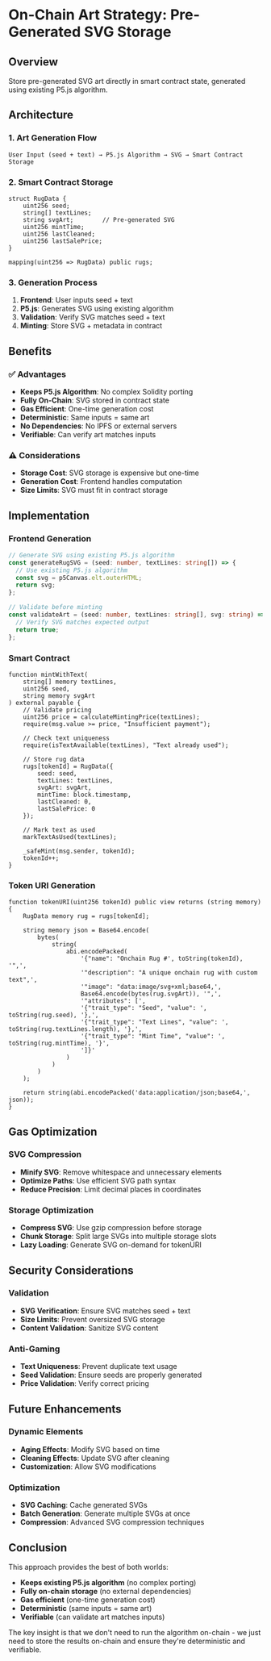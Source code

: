 # On-Chain Art Strategy: Pre-Generated SVG Storage

## Overview
Store pre-generated SVG art directly in smart contract state, generated using existing P5.js algorithm.

## Architecture

### 1. Art Generation Flow
```
User Input (seed + text) → P5.js Algorithm → SVG → Smart Contract Storage
```

### 2. Smart Contract Storage
```solidity
struct RugData {
    uint256 seed;
    string[] textLines;
    string svgArt;        // Pre-generated SVG
    uint256 mintTime;
    uint256 lastCleaned;
    uint256 lastSalePrice;
}

mapping(uint256 => RugData) public rugs;
```

### 3. Generation Process
1. **Frontend**: User inputs seed + text
2. **P5.js**: Generates SVG using existing algorithm
3. **Validation**: Verify SVG matches seed + text
4. **Minting**: Store SVG + metadata in contract

## Benefits

### ✅ Advantages
- **Keeps P5.js Algorithm**: No complex Solidity porting
- **Fully On-Chain**: SVG stored in contract state
- **Gas Efficient**: One-time generation cost
- **Deterministic**: Same inputs = same art
- **No Dependencies**: No IPFS or external servers
- **Verifiable**: Can verify art matches inputs

### ⚠️ Considerations
- **Storage Cost**: SVG storage is expensive but one-time
- **Generation Cost**: Frontend handles computation
- **Size Limits**: SVG must fit in contract storage

## Implementation

### Frontend Generation
```typescript
// Generate SVG using existing P5.js algorithm
const generateRugSVG = (seed: number, textLines: string[]) => {
  // Use existing P5.js algorithm
  const svg = p5Canvas.elt.outerHTML;
  return svg;
};

// Validate before minting
const validateArt = (seed: number, textLines: string[], svg: string) => {
  // Verify SVG matches expected output
  return true;
};
```

### Smart Contract
```solidity
function mintWithText(
    string[] memory textLines,
    uint256 seed,
    string memory svgArt
) external payable {
    // Validate pricing
    uint256 price = calculateMintingPrice(textLines);
    require(msg.value >= price, "Insufficient payment");
    
    // Check text uniqueness
    require(isTextAvailable(textLines), "Text already used");
    
    // Store rug data
    rugs[tokenId] = RugData({
        seed: seed,
        textLines: textLines,
        svgArt: svgArt,
        mintTime: block.timestamp,
        lastCleaned: 0,
        lastSalePrice: 0
    });
    
    // Mark text as used
    markTextAsUsed(textLines);
    
    _safeMint(msg.sender, tokenId);
    tokenId++;
}
```

### Token URI Generation
```solidity
function tokenURI(uint256 tokenId) public view returns (string memory) {
    RugData memory rug = rugs[tokenId];
    
    string memory json = Base64.encode(
        bytes(
            string(
                abi.encodePacked(
                    '{"name": "Onchain Rug #', toString(tokenId), '",',
                    '"description": "A unique onchain rug with custom text",',
                    '"image": "data:image/svg+xml;base64,', 
                    Base64.encode(bytes(rug.svgArt)), '",',
                    '"attributes": [',
                    '{"trait_type": "Seed", "value": ', toString(rug.seed), '},',
                    '{"trait_type": "Text Lines", "value": ', toString(rug.textLines.length), '},',
                    '{"trait_type": "Mint Time", "value": ', toString(rug.mintTime), '}',
                    ']}'
                )
            )
        )
    );
    
    return string(abi.encodePacked('data:application/json;base64,', json));
}
```

## Gas Optimization

### SVG Compression
- **Minify SVG**: Remove whitespace and unnecessary elements
- **Optimize Paths**: Use efficient SVG path syntax
- **Reduce Precision**: Limit decimal places in coordinates

### Storage Optimization
- **Compress SVG**: Use gzip compression before storage
- **Chunk Storage**: Split large SVGs into multiple storage slots
- **Lazy Loading**: Generate SVG on-demand for tokenURI

## Security Considerations

### Validation
- **SVG Verification**: Ensure SVG matches seed + text
- **Size Limits**: Prevent oversized SVG storage
- **Content Validation**: Sanitize SVG content

### Anti-Gaming
- **Text Uniqueness**: Prevent duplicate text usage
- **Seed Validation**: Ensure seeds are properly generated
- **Price Validation**: Verify correct pricing

## Future Enhancements

### Dynamic Elements
- **Aging Effects**: Modify SVG based on time
- **Cleaning Effects**: Update SVG after cleaning
- **Customization**: Allow SVG modifications

### Optimization
- **SVG Caching**: Cache generated SVGs
- **Batch Generation**: Generate multiple SVGs at once
- **Compression**: Advanced SVG compression techniques

## Conclusion

This approach provides the best of both worlds:
- **Keeps existing P5.js algorithm** (no complex porting)
- **Fully on-chain storage** (no external dependencies)
- **Gas efficient** (one-time generation cost)
- **Deterministic** (same inputs = same art)
- **Verifiable** (can validate art matches inputs)

The key insight is that we don't need to run the algorithm on-chain - we just need to store the results on-chain and ensure they're deterministic and verifiable.
